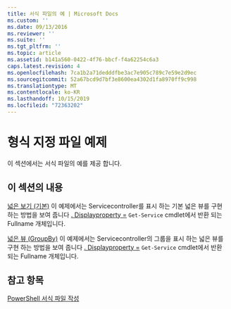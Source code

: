 ```yaml
---
title: 서식 파일의 예 | Microsoft Docs
ms.custom: ''
ms.date: 09/13/2016
ms.reviewer: ''
ms.suite: ''
ms.tgt_pltfrm: ''
ms.topic: article
ms.assetid: b141a560-0422-4f76-bbcf-f4a62254c6a3
caps.latest.revision: 4
ms.openlocfilehash: 7ca1b2a71dedddfbe3ac7e905c789c7e59e2d9ec
ms.sourcegitcommit: 52a67bcd9d7bf3e8600ea4302d1fa8970ff9c998
ms.translationtype: MT
ms.contentlocale: ko-KR
ms.lasthandoff: 10/15/2019
ms.locfileid: "72363202"
---
```

# <a name="examples-of-formatting-files"></a>형식 지정 파일 예제

이 섹션에서는 서식 파일의 예를 제공 합니다.

## <a name="in-this-section"></a>이 섹션의 내용

[넓은 보기 (기본)](./wide-view-basic.md) 이 예제에서는 Servicecontroller를 표시 하는 기본 넓은 뷰를 구현 하는 방법을 보여 줍니다 [. Displayproperty =](/dotnet/api/System.ServiceProcess.ServiceController) `Get-Service` cmdlet에서 반환 되는 Fullname 개체입니다.

[넓은 뷰 (GroupBy)](./wide-view-groupby.md) 이 예제에서는 Servicecontroller의 그룹을 표시 하는 넓은 뷰를 구현 하는 방법을 보여 줍니다 [. Displayproperty =](/dotnet/api/System.ServiceProcess.ServiceController) `Get-Service` cmdlet에서 반환 되는 Fullname 개체입니다.

## <a name="see-also"></a>참고 항목

[PowerShell 서식 파일 작성](./writing-a-powershell-formatting-file.md)
